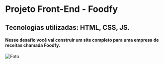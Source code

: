 # Projeto Front-End - Foodfy
## Tecnologias utilizadas: HTML, CSS, JS.

#### Nesse desafio você vai construir um site completo para uma empresa de receitas chamada Foodfy.

![Foto](https://camo.githubusercontent.com/149256ed02c9054607878cd5f68d083ee99ae27d/68747470733a2f2f726f636b6574736561742d63646e2e73332d73612d656173742d312e616d617a6f6e6177732e636f6d2f6d6f636b75702e706e67)
